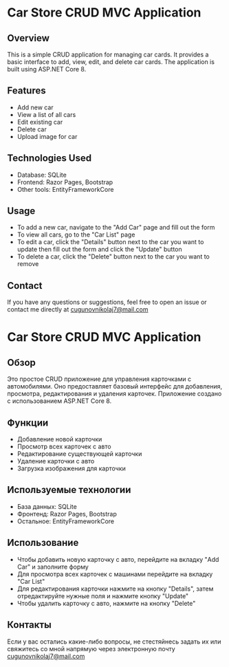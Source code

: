 # Car Store CRUD MVC Application
## Overview
This is a simple CRUD application for managing car cards. It provides a basic interface to add, view, edit, and delete car cards. The application is built using ASP.NET Core 8.
## Features
- Add new car
- View a list of all cars
- Edit existing car 
- Delete car
- Upload image for car
## Technologies Used
- Database: SQLite
- Frontend: Razor Pages, Bootstrap
- Other tools: EntityFrameworkCore
## Usage
- To add a new car, navigate to the "Add Car" page and fill out the form
- To view all cars, go to the "Car List" page
- To edit a car, click the "Details" button next to the car you want to update then fill out the form and click the "Update" button
- To delete a car, click the "Delete" button next to the car you want to remove
## Contact
If you have any questions or suggestions, feel free to open an issue or contact me directly at cugunovnikolaj7@mail.com

# Car Store CRUD MVC Application
## Обзор
Это простое CRUD приложение для управления карточками с автомобилями. Оно предоставляет базовый интерфейс для добавления, просмотра, редактирования и удаления карточек. Приложение создано с использованием ASP.NET Core 8.
## Функции
- Добавление новой карточки
- Просмотр всех карточек с авто
- Редактирование существующей карточки 
- Удаление карточки с авто
- Загрузка изображения для карточки
## Используемые технологии
- База данных: SQLite
- Фронтенд: Razor Pages, Bootstrap
- Остальное: EntityFrameworkCore
## Использование
- Чтобы добавить новую карточку с авто, перейдите на вкладку "Add Car" и заполните форму
- Для просмотра всех карточек с машинами перейдите на вкладку "Car List"
- Для редактирования карточки нажмите на кнопку "Details", затем отредактируйте нужные поля и нажмите кнопку "Update"
- Чтобы удалить карточку с авто, нажмите на кнопку "Delete"
## Контакты
Если у вас остались какие-либо вопросы, не стестяйнесь задать их или свяжитесь со мной напрямую через электронную почту cugunovnikolaj7@mail.com
